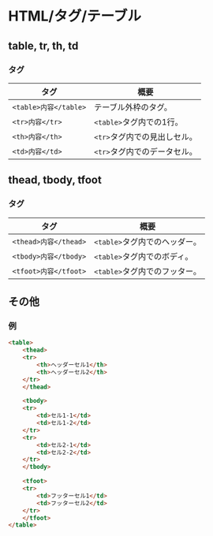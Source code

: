 # HTML/タグ/テーブル

## table, tr, th, td

### タグ

| タグ                  | 概要                         |
| --------------------- | ---------------------------- |
| `<table>内容</table>` | テーブル外枠のタグ。         |
| `<tr>内容</tr>`       | `<table>`タグ内での1行。     |
| `<th>内容</th>`       | `<tr>`タグ内での見出しセル。 |
| `<td>内容</td>`       | `<tr>`タグ内でのデータセル。 |

## thead, tbody, tfoot

### タグ

| タグ                  | 概要                          |
| --------------------- | ----------------------------- |
| `<thead>内容</thead>` | `<table>`タグ内でのヘッダー。 |
| `<tbody>内容</tbody>` | `<table>`タグ内でのボディ。   |
| `<tfoot>内容</tfoot>` | `<table>`タグ内でのフッター。 |

## その他

### 例

```html
<table>
    <thead>
    <tr>
        <th>ヘッダーセル1</th>
        <th>ヘッダーセル2</th>
    </tr>
    </thead>

    <tbody>
    <tr>
        <td>セル1-1</td>
        <td>セル1-2</td>
    </tr>
    <tr>
        <td>セル2-1</td>
        <td>セル2-2</td>
    </tr>
    </tbody>

    <tfoot>
    <tr>
        <td>フッターセル1</td>
        <td>フッターセル2</td>
    </tr>
    </tfoot>
</table>
```
